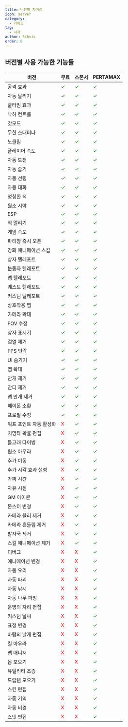 ```yaml
---
title: 버전별 차이점
icon: server
category:
  - 가이드
tag:
  - 시작
author: Schvis
order: 6
---
```


## 버전별 사용 가능한 기능들

|버전 | 무료 |스폰서|PERTAMAX|
|-----|--------|--------|------|
|공격 효과|<span style='color:green;'>✓</span>|<span style='color:green;'>✓</span>|<span style='color:green;'>✓</span>|
|자동 달리기|<span style='color:green;'>✓</span>|<span style='color:green;'>✓</span>|<span style='color:green;'>✓</span>|
|쿨타임 효과|<span style='color:green;'>✓</span>|<span style='color:green;'>✓</span>|<span style='color:green;'>✓</span>|
|낙하 컨트롤|<span style='color:green;'>✓</span>|<span style='color:green;'>✓</span>|<span style='color:green;'>✓</span>|
|갓모드|<span style='color:green;'>✓</span>|<span style='color:green;'>✓</span>|<span style='color:green;'>✓</span>|
|무한 스태미나|<span style='color:green;'>✓</span>|<span style='color:green;'>✓</span>|<span style='color:green;'>✓</span>|
|노클립|<span style='color:green;'>✓</span>|<span style='color:green;'>✓</span>|<span style='color:green;'>✓</span>|
|플레이어 속도|<span style='color:green;'>✓</span>|<span style='color:green;'>✓</span>|<span style='color:green;'>✓</span>|
|자동 도전|<span style='color:green;'>✓</span>|<span style='color:green;'>✓</span>|<span style='color:green;'>✓</span>|
|자동 줍기|<span style='color:green;'>✓</span>|<span style='color:green;'>✓</span>|<span style='color:green;'>✓</span>|
|자동 선령|<span style='color:green;'>✓</span>|<span style='color:green;'>✓</span>|<span style='color:green;'>✓</span>|
|자동 대화|<span style='color:green;'>✓</span>|<span style='color:green;'>✓</span>|<span style='color:green;'>✓</span>|
|멍청한 적|<span style='color:green;'>✓</span>|<span style='color:green;'>✓</span>|<span style='color:green;'>✓</span>|
|원소 시야|<span style='color:green;'>✓</span>|<span style='color:green;'>✓</span>|<span style='color:green;'>✓</span>|
|ESP|<span style='color:green;'>✓</span>|<span style='color:green;'>✓</span>|<span style='color:green;'>✓</span>|
|적 얼리기|<span style='color:green;'>✓</span>|<span style='color:green;'>✓</span>|<span style='color:green;'>✓</span>|
|게임 속도|<span style='color:green;'>✓</span>|<span style='color:green;'>✓</span>|<span style='color:green;'>✓</span>|
|파티창 즉시 오픈|<span style='color:green;'>✓</span>|<span style='color:green;'>✓</span>|<span style='color:green;'>✓</span>|
|강화 애니메이션 스킵|<span style='color:green;'>✓</span>|<span style='color:green;'>✓</span>|<span style='color:green;'>✓</span>|
|상자 텔레포트|<span style='color:green;'>✓</span>|<span style='color:green;'>✓</span>|<span style='color:green;'>✓</span>|
|눈동자 텔레포트|<span style='color:green;'>✓</span>|<span style='color:green;'>✓</span>|<span style='color:green;'>✓</span>|
|맵 텔레포트|<span style='color:green;'>✓</span>|<span style='color:green;'>✓</span>|<span style='color:green;'>✓</span>|
|퀘스트 텔레포트|<span style='color:green;'>✓</span>|<span style='color:green;'>✓</span>|<span style='color:green;'>✓</span>|
|커스텀 텔레포트|<span style='color:green;'>✓</span>|<span style='color:green;'>✓</span>|<span style='color:green;'>✓</span>|
|상호작용 맵|<span style='color:green;'>✓</span>|<span style='color:green;'>✓</span>|<span style='color:green;'>✓</span>|
|카메라 확대|<span style='color:green;'>✓</span>|<span style='color:green;'>✓</span>|<span style='color:green;'>✓</span>|
|FOV 수정|<span style='color:green;'>✓</span>|<span style='color:green;'>✓</span>|<span style='color:green;'>✓</span>|
|상자 표시기|<span style='color:green;'>✓</span>|<span style='color:green;'>✓</span>|<span style='color:green;'>✓</span>|
|검열 제거|<span style='color:green;'>✓</span>|<span style='color:green;'>✓</span>|<span style='color:green;'>✓</span>|
|FPS 언락|<span style='color:green;'>✓</span>|<span style='color:green;'>✓</span>|<span style='color:green;'>✓</span>|
|UI 숨기기|<span style='color:green;'>✓</span>|<span style='color:green;'>✓</span>|<span style='color:green;'>✓</span>|
|맵 확대|<span style='color:green;'>✓</span>|<span style='color:green;'>✓</span>|<span style='color:green;'>✓</span>|
|안개 제거|<span style='color:green;'>✓</span>|<span style='color:green;'>✓</span>|<span style='color:green;'>✓</span>|
|잔디 제거|<span style='color:green;'>✓</span>|<span style='color:green;'>✓</span>|<span style='color:green;'>✓</span>|
|맵 안개 제거|<span style='color:green;'>✓</span>|<span style='color:green;'>✓</span>|<span style='color:green;'>✓</span>|
|페이몬 소환|<span style='color:green;'>✓</span>|<span style='color:green;'>✓</span>|<span style='color:green;'>✓</span>|
|프로필 수정|<span style='color:green;'>✓</span>|<span style='color:green;'>✓</span>|<span style='color:green;'>✓</span>|
|워프 포인트 자동 활성화|<span style='color:red;'>X</span>|<span style='color:green;'>✓</span>|<span style='color:green;'>✓</span>|
|치명타 확률 편집|<span style='color:red;'>X</span>|<span style='color:green;'>✓</span>|<span style='color:green;'>✓</span>|
|돌고래 다이빙|<span style='color:red;'>X</span>|<span style='color:green;'>✓</span>|<span style='color:green;'>✓</span>|
|원소 아우라|<span style='color:red;'>X</span>|<span style='color:green;'>✓</span>|<span style='color:green;'>✓</span>|
|추가 이동|<span style='color:red;'>X</span>|<span style='color:green;'>✓</span>|<span style='color:green;'>✓</span>|
|추가 시각 효과 설정|<span style='color:red;'>X</span>|<span style='color:green;'>✓</span>|<span style='color:green;'>✓</span>|
|가짜 시간|<span style='color:red;'>X</span>|<span style='color:green;'>✓</span>|<span style='color:green;'>✓</span>|
|자유 시점|<span style='color:red;'>X</span>|<span style='color:green;'>✓</span>|<span style='color:green;'>✓</span>|
|GM 아이콘|<span style='color:red;'>X</span>|<span style='color:green;'>✓</span>|<span style='color:green;'>✓</span>|
|몬스터 변경|<span style='color:red;'>X</span>|<span style='color:green;'>✓</span>|<span style='color:green;'>✓</span>|
|카메라 블러 제거|<span style='color:red;'>X</span>|<span style='color:green;'>✓</span>|<span style='color:green;'>✓</span>|
|카메라 흔들림 제거|<span style='color:red;'>X</span>|<span style='color:green;'>✓</span>|<span style='color:green;'>✓</span>|
|발자국 제거|<span style='color:red;'>X</span>|<span style='color:green;'>✓</span>|<span style='color:green;'>✓</span>|
|스킬 애니메이션 제거|<span style='color:red;'>X</span>|<span style='color:green;'>✓</span>|<span style='color:green;'>✓</span>|
|디버그|<span style='color:red;'>X</span>|<span style='color:red;'>X</span>|<span style='color:green;'>✓</span>|
|애니메이션 변경|<span style='color:red;'>X</span>|<span style='color:red;'>X</span>|<span style='color:green;'>✓</span>|
|자동 요리|<span style='color:red;'>X</span>|<span style='color:red;'>X</span>|<span style='color:green;'>✓</span>|
|자동 파괴|<span style='color:red;'>X</span>|<span style='color:red;'>X</span>|<span style='color:green;'>✓</span>|
|자동 낚시|<span style='color:red;'>X</span>|<span style='color:red;'>X</span>|<span style='color:green;'>✓</span>|
|자동 나무 파밍|<span style='color:red;'>X</span>|<span style='color:red;'>X</span>|<span style='color:green;'>✓</span>|
|운명의 자리 편집|<span style='color:red;'>X</span>|<span style='color:red;'>X</span>|<span style='color:green;'>✓</span>|
|커스텀 날씨|<span style='color:red;'>X</span>|<span style='color:red;'>X</span>|<span style='color:green;'>✓</span>|
|표정 변경|<span style='color:red;'>X</span>|<span style='color:red;'>X</span>|<span style='color:green;'>✓</span>|
|바람의 날개 편집|<span style='color:red;'>X</span>|<span style='color:red;'>X</span>|<span style='color:green;'>✓</span>|
|킬 아우라|<span style='color:red;'>X</span>|<span style='color:red;'>X</span>|<span style='color:green;'>✓</span>|
|맵 매니저|<span style='color:red;'>X</span>|<span style='color:red;'>X</span>|<span style='color:green;'>✓</span>|
|몹 모으기|<span style='color:red;'>X</span>|<span style='color:red;'>X</span>|<span style='color:green;'>✓</span>|
|유틸리티 조종|<span style='color:red;'>X</span>|<span style='color:red;'>X</span>|<span style='color:green;'>✓</span>|
|드랍템 모으기|<span style='color:red;'>X</span>|<span style='color:red;'>X</span>|<span style='color:green;'>✓</span>|
|스킨 편집|<span style='color:red;'>X</span>|<span style='color:red;'>X</span>|<span style='color:green;'>✓</span>|
|자동 기믹|<span style='color:red;'>X</span>|<span style='color:red;'>X</span>|<span style='color:green;'>✓</span>|
|자동 비경|<span style='color:red;'>X</span>|<span style='color:red;'>X</span>|<span style='color:green;'>✓</span>|
|스탯 편집|<span style='color:red;'>X</span>|<span style='color:red;'>X</span>|<span style='color:green;'>✓</span>|